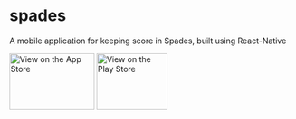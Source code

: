 # spades

A mobile application for keeping score in Spades, built using React-Native
    
[<img src="https://images.idgesg.net/images/article/2018/05/ios11-app-store-icon-100759773-large.jpg" alt="View on the App Store" width="150" height="100">](https://itunes.apple.com/us/app/spades-score-rn/id1439916717?ls=1&mt=8)  [<img src="https://img.talkandroid.com/uploads/2013/07/google_play_logo_text_and_graphic_2016.png" alt="View on the Play Store" width="125" height="100">](https://play.google.com/store/apps/details?id=com.reactnative.spades)  
